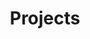 ---
title: "Projects"  # Add a page title.
summary: "Hello!"  # Add a page description.
type: "widget_page"  # Page type is a Widget Page
---